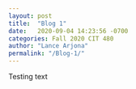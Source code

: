 ```yaml
---
layout: post
title:  "Blog 1"
date:   2020-09-04 14:23:56 -0700
categories: Fall 2020 CIT 480
author: "Lance Arjona"
permalink: "/Blog-1/"
---
```

Testing text

[jekyll-docs]: https://jekyllrb.com/docs/home
[jekyll-gh]:   https://github.com/jekyll/jekyll
[jekyll-talk]: https://talk.jekyllrb.com/
